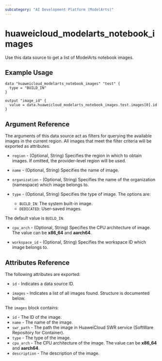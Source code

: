 ```yaml
---
subcategory: "AI Development Platform (ModelArts)"
---
```


# huaweicloud_modelarts_notebook_images

Use this data source to get a list of ModelArts notebook images.

## Example Usage

```hcl
data "huaweicloud_modelarts_notebook_images" "test" {
  type = "BUILD_IN"
}

output "image_id" {
  value = data.huaweicloud_modelarts_notebook_images.test.images[0].id
}
```

## Argument Reference

The arguments of this data source act as filters for querying the available images in the current region.
 All images that meet the filter criteria will be exported as attributes.

* `region` - (Optional, String) Specifies the region in which to obtain images. If omitted, the provider-level region
 will be used.

* `name` - (Optional, String) Specifies the name of image.

* `organization` - (Optional, String) Specifies the name of the organization (namespace) which image belongs to.

* `type` - (Optional, String) Specifies the type of image. The options are:
  + `BUILD_IN`: The system built-in image.
  + `DEDICATED`: User-saved images.

 The default value is `BUILD_IN`.

* `cpu_arch` - (Optional, String) Specifies the CPU architecture of image. The value can be **x86_64** and **aarch64**.

* `workspace_id` - (Optional, String) Specifies the workspace ID which image belongs to.

## Attributes Reference

The following attributes are exported:

* `id` - Indicates a data source ID.

* `images` - Indicates a list of all images found. Structure is documented below.

The `images` block contains:

* `id` - The ID of the image.
* `name` - The name of the image.
* `swr_path` - The path the image in HuaweiCloud SWR service (SoftWare Repository for Container).
* `type` - The type of the image.
* `cpu_arch` - The CPU architecture of the image. The value can be **x86_64** and **aarch64**.
* `description` - The description of the image.
